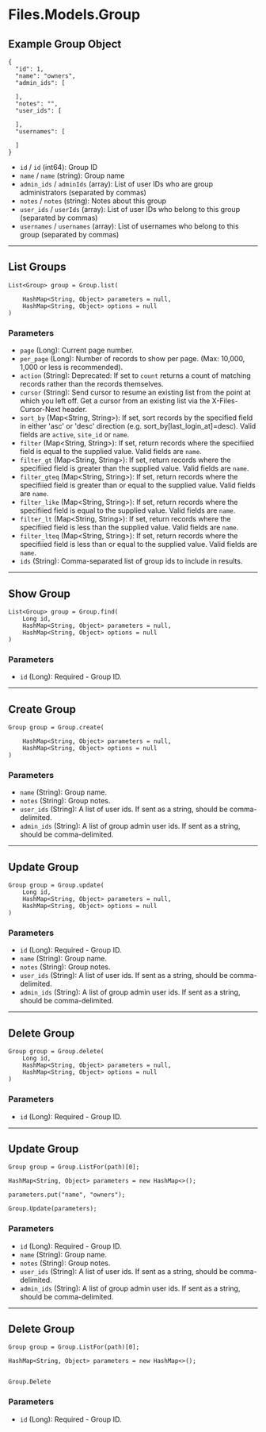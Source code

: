 # Files.Models.Group

## Example Group Object

```
{
  "id": 1,
  "name": "owners",
  "admin_ids": [

  ],
  "notes": "",
  "user_ids": [

  ],
  "usernames": [

  ]
}
```

* `id` / `id`  (int64): Group ID
* `name` / `name`  (string): Group name
* `admin_ids` / `adminIds`  (array): List of user IDs who are group administrators (separated by commas)
* `notes` / `notes`  (string): Notes about this group
* `user_ids` / `userIds`  (array): List of user IDs who belong to this group (separated by commas)
* `usernames` / `usernames`  (array): List of usernames who belong to this group (separated by commas)


---

## List Groups

```
List<Group> group = Group.list(
    
    HashMap<String, Object> parameters = null,
    HashMap<String, Object> options = null
)
```

### Parameters

* `page` (Long): Current page number.
* `per_page` (Long): Number of records to show per page.  (Max: 10,000, 1,000 or less is recommended).
* `action` (String): Deprecated: If set to `count` returns a count of matching records rather than the records themselves.
* `cursor` (String): Send cursor to resume an existing list from the point at which you left off.  Get a cursor from an existing list via the X-Files-Cursor-Next header.
* `sort_by` (Map<String, String>): If set, sort records by the specified field in either 'asc' or 'desc' direction (e.g. sort_by[last_login_at]=desc). Valid fields are `active`, `site_id` or `name`.
* `filter` (Map<String, String>): If set, return records where the specifiied field is equal to the supplied value. Valid fields are `name`.
* `filter_gt` (Map<String, String>): If set, return records where the specifiied field is greater than the supplied value. Valid fields are `name`.
* `filter_gteq` (Map<String, String>): If set, return records where the specifiied field is greater than or equal to the supplied value. Valid fields are `name`.
* `filter_like` (Map<String, String>): If set, return records where the specifiied field is equal to the supplied value. Valid fields are `name`.
* `filter_lt` (Map<String, String>): If set, return records where the specifiied field is less than the supplied value. Valid fields are `name`.
* `filter_lteq` (Map<String, String>): If set, return records where the specifiied field is less than or equal to the supplied value. Valid fields are `name`.
* `ids` (String): Comma-separated list of group ids to include in results.


---

## Show Group

```
List<Group> group = Group.find(
    Long id, 
    HashMap<String, Object> parameters = null,
    HashMap<String, Object> options = null
)
```

### Parameters

* `id` (Long): Required - Group ID.


---

## Create Group

```
Group group = Group.create(
    
    HashMap<String, Object> parameters = null,
    HashMap<String, Object> options = null
)
```

### Parameters

* `name` (String): Group name.
* `notes` (String): Group notes.
* `user_ids` (String): A list of user ids. If sent as a string, should be comma-delimited.
* `admin_ids` (String): A list of group admin user ids. If sent as a string, should be comma-delimited.


---

## Update Group

```
Group group = Group.update(
    Long id, 
    HashMap<String, Object> parameters = null,
    HashMap<String, Object> options = null
)
```

### Parameters

* `id` (Long): Required - Group ID.
* `name` (String): Group name.
* `notes` (String): Group notes.
* `user_ids` (String): A list of user ids. If sent as a string, should be comma-delimited.
* `admin_ids` (String): A list of group admin user ids. If sent as a string, should be comma-delimited.


---

## Delete Group

```
Group group = Group.delete(
    Long id, 
    HashMap<String, Object> parameters = null,
    HashMap<String, Object> options = null
)
```

### Parameters

* `id` (Long): Required - Group ID.


---

## Update Group

```
Group group = Group.ListFor(path)[0];

HashMap<String, Object> parameters = new HashMap<>();

parameters.put("name", "owners");

Group.Update(parameters);
```

### Parameters

* `id` (Long): Required - Group ID.
* `name` (String): Group name.
* `notes` (String): Group notes.
* `user_ids` (String): A list of user ids. If sent as a string, should be comma-delimited.
* `admin_ids` (String): A list of group admin user ids. If sent as a string, should be comma-delimited.


---

## Delete Group

```
Group group = Group.ListFor(path)[0];

HashMap<String, Object> parameters = new HashMap<>();


Group.Delete
```

### Parameters

* `id` (Long): Required - Group ID.
